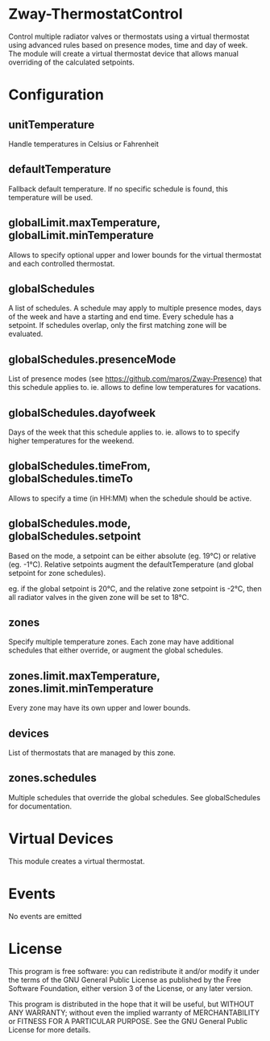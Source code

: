 # Zway-ThermostatControl

Control multiple radiator valves or thermostats using a virtual thermostat
using advanced rules based on presence modes, time and day of week. The
module will create a virtual thermostat device that allows manual overriding
of the calculated setpoints.

# Configuration

## unitTemperature

Handle temperatures in Celsius or Fahrenheit

## defaultTemperature

Fallback default temperature. If no specific schedule is found, this 
temperature will be used.

## globalLimit.maxTemperature, globalLimit.minTemperature

Allows to specify optional upper and lower bounds for the virtual thermostat
and each controlled thermostat.

## globalSchedules

A list of schedules. A schedule may apply to multiple presence modes, days
of the week and have a starting and end time. Every schedule has a setpoint.
If schedules overlap, only the first matching zone will be evaluated.

## globalSchedules.presenceMode

List of presence modes (see https://github.com/maros/Zway-Presence) that this
schedule applies to. ie. allows to define low temperatures for vacations.

## globalSchedules.dayofweek

Days of the week that this schedule applies to. ie. allows to to specify
higher temperatures for the weekend.

## globalSchedules.timeFrom, globalSchedules.timeTo

Allows to specify a time (in HH:MM) when the schedule should be active.

## globalSchedules.mode, globalSchedules.setpoint

Based on the mode, a setpoint can be either absolute (eg. 19°C) or relative 
(eg. -1°C). Relative setpoints augment the defaultTemperature (and global 
setpoint for zone schedules).

eg. if the global setpoint is 20°C, and the relative zone setpoint is -2°C, 
then all radiator valves in the given zone will be set to 18°C.

## zones

Specify multiple temperature zones. Each zone may have additional schedules 
that either override, or augment the global schedules.

## zones.limit.maxTemperature, zones.limit.minTemperature

Every zone may have its own upper and lower bounds.

## devices

List of thermostats that are managed by this zone.

## zones.schedules

Multiple schedules that override the global schedules. See globalSchedules
for documentation.

# Virtual Devices

This module creates a virtual thermostat.

# Events

No events are emitted

# License

This program is free software: you can redistribute it and/or modify
it under the terms of the GNU General Public License as published by
the Free Software Foundation, either version 3 of the License, or any 
later version.

This program is distributed in the hope that it will be useful,
but WITHOUT ANY WARRANTY; without even the implied warranty of
MERCHANTABILITY or FITNESS FOR A PARTICULAR PURPOSE. See the
GNU General Public License for more details.
